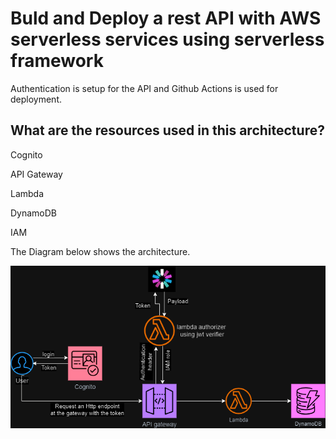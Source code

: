# Buld and Deploy a rest API with AWS serverless services using serverless framework

Authentication is setup for the API and Github Actions is used for deployment.

## What are the resources used in this architecture?

Cognito

API Gateway

Lambda

DynamoDB

IAM

The Diagram below shows the architecture.

![My Awesome Logo](lambda_authorizer.png)